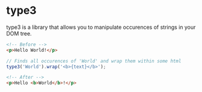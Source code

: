 # type3

type3 is a library that allows you to manipulate occurences of strings
in your DOM tree.

```html
<!-- Before -->
<p>Hello World!</p>
```

```javascript
// Finds all occurences of 'World' and wrap them within some html
type3('World').wrap('<b>{text}</b>');
```

```html
<!-- After -->
<p>Hello <b>World</b>!</p>
```
